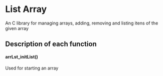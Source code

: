 # List Array 

An C library for managing arrays, adding, removing and listing itens of the given array

## Description of each function 

#### arrLst_initList()

Used for starting an array 


